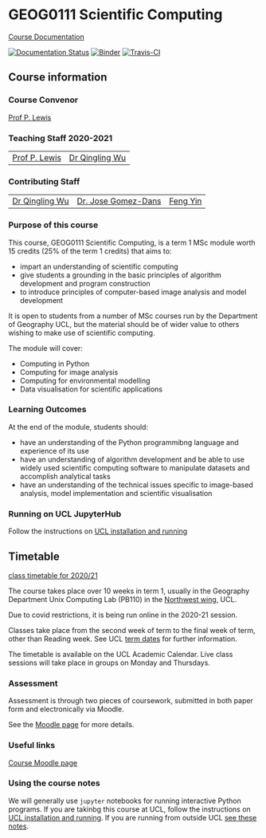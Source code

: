 # GEOG0111 Scientific Computing

[Course Documentation](https://ucl-eo.github.io/geog0111/)

[![Documentation Status](https://readthedocs.org/projects/geog0111-scientific-computing/badge/?version=master)](https://geog0111-scientific-computing.readthedocs.io/en/master/?badge=master)
 [![Binder](https://mybinder.org/badge_logo.svg)](https://mybinder.org/v2/gh/UCL-EO/geog0111/master)
 [![Travis-CI](https://travis-ci.com/UCL-EO/geog0111.svg?branch=master)](https://travis-ci.com/github/UCL-EO/geog0111)
 

## Course information

### Course Convenor 

[Prof P. Lewis](http://www.geog.ucl.ac.uk/~plewis)

### Teaching Staff 2020-2021

|   |  | 
|---|---|
|[Prof P. Lewis](http://www.geog.ucl.ac.uk/~plewis)|[Dr Qingling Wu](http://www.geog.ucl.ac.uk/about-the-department/people/research-staff/qingling-wu/)| 

### Contributing Staff

|   |   |   |
|---|---|---|
|[Dr Qingling Wu](http://www.geog.ucl.ac.uk/about-the-department/people/research-staff/qingling-wu/)| [Dr. Jose Gomez-Dans](http://www.geog.ucl.ac.uk/about-the-department/people/research-staff/jose-gomez-dans/)|[Feng Yin](https://www.geog.ucl.ac.uk/people/research-students/feng-yin)|


### Purpose of this course

This course, GEOG0111 Scientific Computing, is a term 1 MSc module worth 15 credits (25% of the term 1 credits) that aims to:

* impart an understanding of scientific computing
* give students a grounding in the basic principles of algorithm development and program construction
* to introduce principles of computer-based image analysis and model development

It is open to students from a number of MSc courses run by the Department of Geography UCL, but the material should be of wider value to others wishing to make use of scientific computing. 

The module will cover:

* Computing in Python
* Computing for image analysis
* Computing for environmental modelling
* Data visualisation for scientific applications

### Learning Outcomes

At the end of the module, students should:

* have an understanding of the Python programmibng language and experience of its use
* have an understanding of algorithm development and be able to use widely used scientific computing software to manipulate datasets and accomplish analytical tasks
* have an understanding of the technical issues specific to image-based analysis, model implementation and scientific visualisation


### Running on UCL JupyterHub

Follow the instructions on [UCL installation and running](Install.md)

## Timetable

[class timetable for 2020/21](TIMETABLE.md)

The course takes place over 10 weeks in term 1, usually in the Geography Department Unix Computing Lab (PB110) in the [Northwest wing](http://www.ucl.ac.uk/estates/roombooking/building-location/?id=003), UCL. 

Due to covid restrictions, it is being run online in the 2020-21 session.

Classes take place from the second week of term to the final week of term, other than Reading week. See UCL [term dates](http://www.ucl.ac.uk/staff/term-dates) for further information.

The timetable is available on the UCL Academic Calendar. Live class sessions will take place in groups on Monday and Thursdays.




### Assessment

Assessment is through two pieces of coursework, submitted in both paper form and electronically via Moodle. 

See the [Moodle page](https://moodle.ucl.ac.uk/course/view.php?id=21495) for more details.

### Useful links

[Course Moodle page](https://moodle.ucl.ac.uk/course/view.php?id=21495)  

### Using the course notes

We will generally use `jupyter` notebooks for running interactive Python programs. If you are takinbg this course at UCL, 
follow the instructions on [UCL installation and running](Install.md). If you are running from outside UCL [see these notes](OutsideInstall-Local.md).
